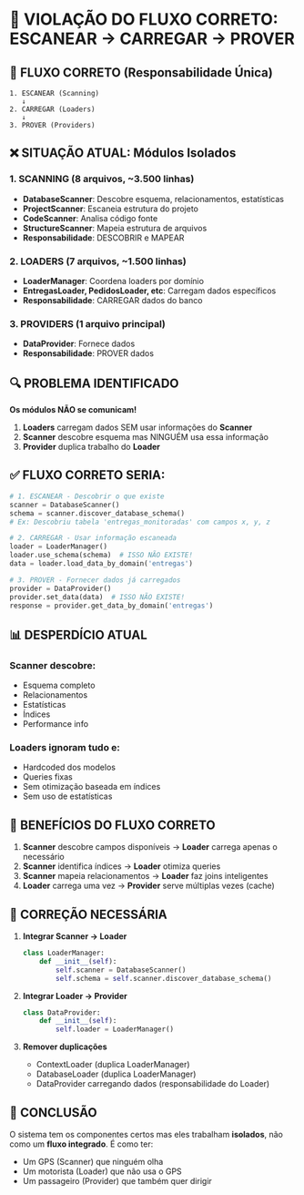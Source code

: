 # 🚨 VIOLAÇÃO DO FLUXO CORRETO: ESCANEAR → CARREGAR → PROVER

## 🎯 FLUXO CORRETO (Responsabilidade Única)

```
1. ESCANEAR (Scanning)
   ↓
2. CARREGAR (Loaders)  
   ↓
3. PROVER (Providers)
```

## ❌ SITUAÇÃO ATUAL: Módulos Isolados

### 1. SCANNING (8 arquivos, ~3.500 linhas)
- **DatabaseScanner**: Descobre esquema, relacionamentos, estatísticas
- **ProjectScanner**: Escaneia estrutura do projeto
- **CodeScanner**: Analisa código fonte
- **StructureScanner**: Mapeia estrutura de arquivos
- **Responsabilidade**: DESCOBRIR e MAPEAR

### 2. LOADERS (7 arquivos, ~1.500 linhas)
- **LoaderManager**: Coordena loaders por domínio
- **EntregasLoader, PedidosLoader, etc**: Carregam dados específicos
- **Responsabilidade**: CARREGAR dados do banco

### 3. PROVIDERS (1 arquivo principal)
- **DataProvider**: Fornece dados
- **Responsabilidade**: PROVER dados

## 🔍 PROBLEMA IDENTIFICADO

**Os módulos NÃO se comunicam!**

1. **Loaders** carregam dados SEM usar informações do **Scanner**
2. **Scanner** descobre esquema mas NINGUÉM usa essa informação
3. **Provider** duplica trabalho do **Loader**

## ✅ FLUXO CORRETO SERIA:

```python
# 1. ESCANEAR - Descobrir o que existe
scanner = DatabaseScanner()
schema = scanner.discover_database_schema()
# Ex: Descobriu tabela 'entregas_monitoradas' com campos x, y, z

# 2. CARREGAR - Usar informação escaneada
loader = LoaderManager()
loader.use_schema(schema)  # ISSO NÃO EXISTE!
data = loader.load_data_by_domain('entregas')

# 3. PROVER - Fornecer dados já carregados
provider = DataProvider()
provider.set_data(data)  # ISSO NÃO EXISTE!
response = provider.get_data_by_domain('entregas')
```

## 📊 DESPERDÍCIO ATUAL

### Scanner descobre:
- Esquema completo
- Relacionamentos
- Estatísticas
- Índices
- Performance info

### Loaders ignoram tudo e:
- Hardcoded dos modelos
- Queries fixas
- Sem otimização baseada em índices
- Sem uso de estatísticas

## 🎯 BENEFÍCIOS DO FLUXO CORRETO

1. **Scanner** descobre campos disponíveis → **Loader** carrega apenas o necessário
2. **Scanner** identifica índices → **Loader** otimiza queries
3. **Scanner** mapeia relacionamentos → **Loader** faz joins inteligentes
4. **Loader** carrega uma vez → **Provider** serve múltiplas vezes (cache)

## 🔧 CORREÇÃO NECESSÁRIA

1. **Integrar Scanner → Loader**
   ```python
   class LoaderManager:
       def __init__(self):
           self.scanner = DatabaseScanner()
           self.schema = self.scanner.discover_database_schema()
   ```

2. **Integrar Loader → Provider**
   ```python
   class DataProvider:
       def __init__(self):
           self.loader = LoaderManager()
   ```

3. **Remover duplicações**
   - ContextLoader (duplica LoaderManager)
   - DatabaseLoader (duplica LoaderManager)
   - DataProvider carregando dados (responsabilidade do Loader)

## 📝 CONCLUSÃO

O sistema tem os componentes certos mas eles trabalham **isolados**, não como um **fluxo integrado**. É como ter:
- Um GPS (Scanner) que ninguém olha
- Um motorista (Loader) que não usa o GPS
- Um passageiro (Provider) que também quer dirigir 